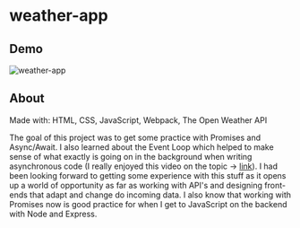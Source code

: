 # weather-app 

## Demo
![weather-app](https://user-images.githubusercontent.com/58009556/109592677-40e05b00-7ad5-11eb-86f8-ed707ab12bb7.gif)

## About
Made with: HTML, CSS, JavaScript, Webpack, The Open Weather API

The goal of this project was to get some practice with Promises and Async/Await. I also learned about the Event Loop which helped to make sense of what exactly is going on in the background when writing asynchronous code (I really enjoyed this video on the topic -> [link](https://www.youtube.com/watch?v=8aGhZQkoFbQ)). I had been looking forward to getting some experience with this stuff as it opens up a world of opportunity as far as working with API's and designing front-ends that adapt and change do incoming data. I also know that working with Promises now is good practice for when I get to JavaScript on the backend with Node and Express.  



